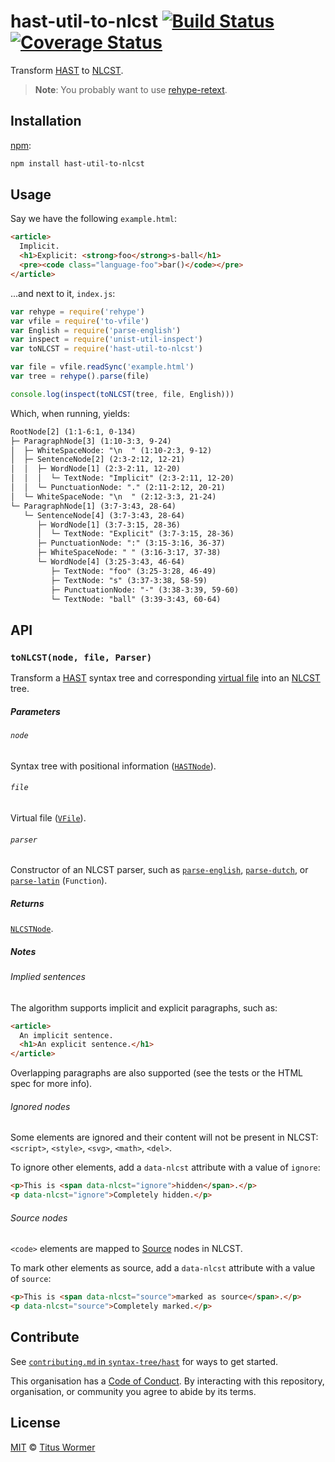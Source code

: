 # hast-util-to-nlcst [![Build Status][travis-badge]][travis] [![Coverage Status][codecov-badge]][codecov]

Transform [HAST][] to [NLCST][].

> **Note**: You probably want to use [rehype-retext][].

## Installation

[npm][]:

```bash
npm install hast-util-to-nlcst
```

## Usage

Say we have the following `example.html`:

```html
<article>
  Implicit.
  <h1>Explicit: <strong>foo</strong>s-ball</h1>
  <pre><code class="language-foo">bar()</code></pre>
</article>
```

...and next to it, `index.js`:

```javascript
var rehype = require('rehype')
var vfile = require('to-vfile')
var English = require('parse-english')
var inspect = require('unist-util-inspect')
var toNLCST = require('hast-util-to-nlcst')

var file = vfile.readSync('example.html')
var tree = rehype().parse(file)

console.log(inspect(toNLCST(tree, file, English)))
```

Which, when running, yields:

```txt
RootNode[2] (1:1-6:1, 0-134)
├─ ParagraphNode[3] (1:10-3:3, 9-24)
│  ├─ WhiteSpaceNode: "\n  " (1:10-2:3, 9-12)
│  ├─ SentenceNode[2] (2:3-2:12, 12-21)
│  │  ├─ WordNode[1] (2:3-2:11, 12-20)
│  │  │  └─ TextNode: "Implicit" (2:3-2:11, 12-20)
│  │  └─ PunctuationNode: "." (2:11-2:12, 20-21)
│  └─ WhiteSpaceNode: "\n  " (2:12-3:3, 21-24)
└─ ParagraphNode[1] (3:7-3:43, 28-64)
   └─ SentenceNode[4] (3:7-3:43, 28-64)
      ├─ WordNode[1] (3:7-3:15, 28-36)
      │  └─ TextNode: "Explicit" (3:7-3:15, 28-36)
      ├─ PunctuationNode: ":" (3:15-3:16, 36-37)
      ├─ WhiteSpaceNode: " " (3:16-3:17, 37-38)
      └─ WordNode[4] (3:25-3:43, 46-64)
         ├─ TextNode: "foo" (3:25-3:28, 46-49)
         ├─ TextNode: "s" (3:37-3:38, 58-59)
         ├─ PunctuationNode: "-" (3:38-3:39, 59-60)
         └─ TextNode: "ball" (3:39-3:43, 60-64)
```

## API

### `toNLCST(node, file, Parser)`

Transform a [HAST][] syntax tree and corresponding [virtual file][vfile]
into an [NLCST][nlcst] tree.

##### Parameters

###### `node`

Syntax tree with positional information ([`HASTNode`][hast]).

###### `file`

Virtual file ([`VFile`][vfile]).

###### `parser`

Constructor of an NLCST parser, such as [`parse-english`][english],
[`parse-dutch`][dutch], or [`parse-latin`][latin] (`Function`).

##### Returns

[`NLCSTNode`][nlcst].

##### Notes

###### Implied sentences

The algorithm supports implicit and explicit paragraphs, such as:

```html
<article>
  An implicit sentence.
  <h1>An explicit sentence.</h1>
</article>
```

Overlapping paragraphs are also supported (see the tests or the HTML spec
for more info).

###### Ignored nodes

Some elements are ignored and their content will not be present in NLCST:
`<script>`, `<style>`, `<svg>`, `<math>`, `<del>`.

To ignore other elements, add a `data-nlcst` attribute with a value of `ignore`:

```html
<p>This is <span data-nlcst="ignore">hidden</span>.</p>
<p data-nlcst="ignore">Completely hidden.</p>
```

###### Source nodes

`<code>` elements are mapped to [Source][] nodes in NLCST.

To mark other elements as source, add a `data-nlcst` attribute with a value
of `source`:

```html
<p>This is <span data-nlcst="source">marked as source</span>.</p>
<p data-nlcst="source">Completely marked.</p>
```

## Contribute

See [`contributing.md` in `syntax-tree/hast`][contributing] for ways to get
started.

This organisation has a [Code of Conduct][coc].  By interacting with this
repository, organisation, or community you agree to abide by its terms.

## License

[MIT][license] © [Titus Wormer][author]

<!-- Definitions -->

[travis-badge]: https://img.shields.io/travis/syntax-tree/hast-util-to-nlcst.svg

[travis]: https://travis-ci.org/syntax-tree/hast-util-to-nlcst

[codecov-badge]: https://img.shields.io/codecov/c/github/syntax-tree/hast-util-to-nlcst.svg

[codecov]: https://codecov.io/github/syntax-tree/hast-util-to-nlcst

[npm]: https://docs.npmjs.com/cli/install

[license]: license

[author]: https://wooorm.com

[hast]: https://github.com/syntax-tree/hast

[nlcst]: https://github.com/syntax-tree/nlcst

[rehype-retext]: https://github.com/rehypejs/rehype-retext

[vfile]: https://github.com/vfile/vfile

[english]: https://github.com/wooorm/parse-english

[latin]: https://github.com/wooorm/parse-latin

[dutch]: https://github.com/wooorm/parse-dutch

[source]: https://github.com/syntax-tree/nlcst#source

[contributing]: https://github.com/syntax-tree/hast/blob/master/contributing.md

[coc]: https://github.com/syntax-tree/hast/blob/master/code-of-conduct.md
